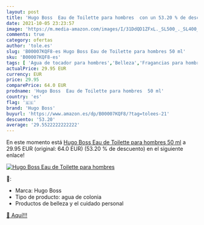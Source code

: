 ```yaml
---
layout: post
title: 'Hugo Boss  Eau de Toilette para hombres  con un 53.20 % de descuento'
date: 2021-10-05 23:23:57
image: 'https://m.media-amazon.com/images/I/31DdQD1ZFxL._SL500_._SL400_.jpg'
comments: true
category: ofertas
author: 'tole.es'
slug: 'B00007KQF8-es Hugo Boss Eau de Toilette para hombres 50 ml'
sku: 'B00007KQF8-es'
tags: [ 'Agua de tocador para hombres','Belleza','Fragancias para hombres','Perfumes y fragancias','de','eau','hugo boss','toilette', ]
actualPrice: 29.95 EUR
currency: EUR
price: 29.95
comparePrice: 64.0 EUR
prodname: 'Hugo Boss  Eau de Toilette para hombres  50 ml'
country: 'es'
flag: '🇪🇸'
brand: 'Hugo Boss'
buyurl: 'https://www.amazon.es/dp/B00007KQF8/?tag=tolees-21'
descuento: '53.20'
average: '29.5522222222222'
---
```


En este momento está [Hugo Boss  Eau de Toilette para hombres  50 ml](https://www.amazon.es/dp/B00007KQF8/?tag=tolees-21) a 29.95 EUR (original: 64.0 EUR) (53.20 %  de descuento) en el siguiente enlace!

[![Hugo Boss  Eau de Toilette para hombres ](https://m.media-amazon.com/images/I/31DdQD1ZFxL._SL500_._SL400_.jpg)](https://www.amazon.es/dp/B00007KQF8/?tag=tolees-21)

🔎:

- Marca: Hugo Boss
- Tipo de producto: agua de colonia
- Productos de belleza y el cuidado personal

[🛒 Aquí!!!](https://www.amazon.es/dp/B00007KQF8/?tag=tolees-21)

